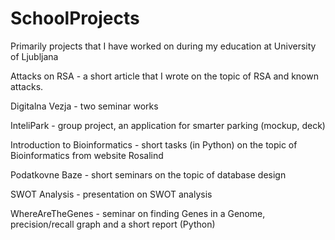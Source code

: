 # SchoolProjects
Primarily projects that I have worked on during my education at University of Ljubljana



Attacks on RSA - a short article that I wrote on the topic of RSA and known attacks.

Digitalna Vezja - two seminar works

InteliPark - group project, an application for smarter parking (mockup, deck)

Introduction to Bioinformatics - short tasks (in Python) on the topic of Bioinformatics from website Rosalind

Podatkovne Baze - short seminars on the topic of database design

SWOT Analysis - presentation on SWOT analysis

WhereAreTheGenes - seminar on finding Genes in a Genome, precision/recall graph and a short report (Python)

